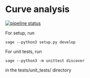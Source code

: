 # Curve analysis

[![pipeline status](https://gitlab.fi.muni.cz/x408178/curve_analyzer/badges/master/pipeline.svg)](https://gitlab.fi.muni.cz/x408178/curve_analyzer/-/commits/master)

For setup, run

`sage --python3 setup.py develop`

For unit tests, run 

`sage --python3 -m unittest discover`

in the tests/unit_tests/ directory
